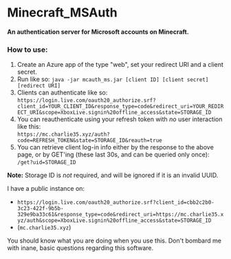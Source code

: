 # Minecraft_MSAuth
**An authentication server for Microsoft accounts on Minecraft.**

### How to use:

1. Create an Azure app of the type "web", set your redirect URI and a client secret.
2. Run like so: `java -jar mcauth_ms.jar [client ID] [client secret] [redirect URI]`
3. Clients can authenticate like so:  
    `https://login.live.com/oauth20_authorize.srf?client_id=YOUR_CLIENT_ID&response_type=code&redirect_uri=YOUR_REDIRECT_URI&scope=XboxLive.signin%20offline_access&state=STORAGE_ID`
4. You can reauthenticate using your refresh token with *no* user interaction like this:  
    `https://mc.charlie35.xyz/auth?code=REFRESH_TOKEN&state=STORAGE_ID&reauth=true`
5. You can retrieve client log-in info either by the response to the above page, or by GET'ing (these last 30s, and can be queried only once):  
    `/get?uid=STORAGE_ID`

**Note:** Storage ID is *not* required, and will be ignored if it is an invalid UUID.


I have a public instance on:
- `https://login.live.com/oauth20_authorize.srf?client_id=cbb2c2b0-3c23-422f-9b5b-329e9ba33c61&response_type=code&redirect_uri=https://mc.charlie35.xyz/auth&scope=XboxLive.signin%20offline_access&state=STORAGE_ID`
- (`mc.charlie35.xyz`)


You should know what you are doing when you use this. Don't bombard me with inane, basic questions regarding this software.
